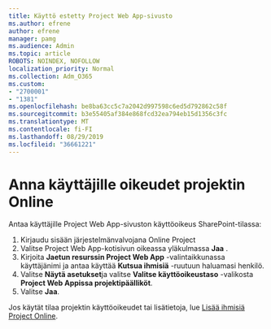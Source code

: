 ```yaml
---
title: Käyttö estetty Project Web App-sivusto
ms.author: efrene
author: efrene
manager: pamg
ms.audience: Admin
ms.topic: article
ROBOTS: NOINDEX, NOFOLLOW
localization_priority: Normal
ms.collection: Adm_O365
ms.custom:
- "2700001"
- "1381"
ms.openlocfilehash: be8ba63cc5c7a2042d997598c6ed5d792862c58f
ms.sourcegitcommit: b3e55405af384e868fcd32ea794eb15d1356c3fc
ms.translationtype: MT
ms.contentlocale: fi-FI
ms.lasthandoff: 08/29/2019
ms.locfileid: "36661221"
---
```

# <a name="give-users-permissions-in-project-online"></a>Anna käyttäjille oikeudet projektin Online

Antaa käyttäjille Project Web App-sivuston käyttöoikeus SharePoint-tilassa:

1. Kirjaudu sisään järjestelmänvalvojana Online Project
2. Valitse Project Web App-kotisivun oikeassa yläkulmassa **Jaa** .
3. Kirjoita **Jaetun resurssin Project Web App** -valintaikkunassa käyttäjänimi ja antaa käyttää **Kutsua ihmisiä** -ruutuun haluamasi henkilö.
4. Valitse **Näytä asetukset**ja valitse **Valitse käyttöoikeustaso** -valikosta **Project Web Appissa projektipäälliköt**.
5. Valitse **Jaa**.

Jos käytät tilaa projektin käyttöoikeudet tai lisätietoja, lue [Lisää ihmisiä Project Online](https://docs.microsoft.com/projectonline/step-2-add-people-to-project-online).
